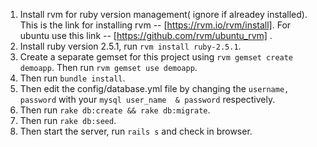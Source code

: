 1. Install rvm for ruby version management( ignore if alreadey installed). This is the link for installing rvm -- [https://rvm.io/rvm/install]. For ubuntu use this link -- [https://github.com/rvm/ubuntu_rvm] .
2. Install ruby version 2.5.1, run ```rvm install ruby-2.5.1```.
3. Create a separate gemset for this project using ```rvm gemset create demoapp```. Then run ```rvm gemset use demoapp```.
4. Then run ```bundle install```.
5. Then edit the config/database.yml file by changing the ``username, password`` with your ``mysql user_name  & password`` respectively.
6. Then run ``rake db:create && rake db:migrate``.
7. Then run ``rake db:seed``.
8. Then start the server, run ``rails s`` and check in browser.
